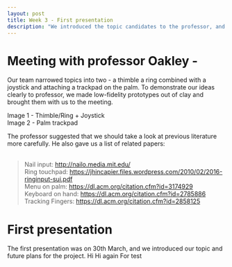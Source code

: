 ```yaml
---
layout: post
title: Week 3 - First presentation
description: "We introduced the topic candidates to the professor, and we had the first presentation."
---
```


# Meeting with professor Oakley - 
Our team narrowed topics into two - a thimble a ring combined with a joystick and attaching a trackpad on the palm. To demonstrate our ideas clearly to professor, we made low-fidelity prototypes out of clay and brought them with us to the meeting. 

Image 1 - Thimble/Ring + Joystick<br>
Image 2 - Palm trackpad

The professor suggested that we should take a look at previous literature more carefully. He also gave us a list of related papers:
<br><br>
>Nail input: http://nailo.media.mit.edu/<br>
Ring touchpad: https://jhincapier.files.wordpress.com/2010/02/2016-ringinput-sui.pdf<br>
Menu on palm: https://dl.acm.org/citation.cfm?id=3174929<br>
Keyboard on hand: https://dl.acm.org/citation.cfm?id=2785886<br>
Tracking Fingers: https://dl.acm.org/citation.cfm?id=2858125<br>

# First presentation

The first presentation was on 30th March, and we introduced our topic and future plans for the project.
    Hi
    Hi again
    For test
